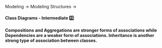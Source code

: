 <link rel="stylesheet" href="{{baseUrl}}/css/textbook.css">

<div class="website-content">

<div id="path">Modeling → Modeling Structures →</div>

<div id="title">

#### Class Diagrams - Intermediate :two:

</div>

<div id="body">

**Compositions and Aggregations are stronger forms of associations while Dependencies are a weaker form of associations. Inheritance is another strong type of association between classes.**

<panel src="../../../../book/uml/classDiagrams/composition/what/full.md#title-and-body" header=":mortar_board: UML → Class Diagrams → Composition → What" alt=":mortar_board: Composition" minimized/>
<panel src="../../../../book/uml/classDiagrams/aggregation/what/full.md#title-and-body" header=":mortar_board: UML → Class Diagrams → Aggregation → What" alt=":mortar_board: Aggregation" minimized/>
<panel src="../../../../book/uml/classDiagrams/dependencies/what/full.md#title-and-body" header=":mortar_board: UML → Class Diagrams → Dependencies → What" alt=":mortar_board: Dependencies" minimized/>
<panel src="../../../../book/uml/classDiagrams/classInheritance/what/full.md#title-and-body" header=":mortar_board: UML → Class Diagrams → Inheritance → What" alt=":mortar_board: Inheritance" minimized/>

</div>

<div id="extras">
</div>

</div>
